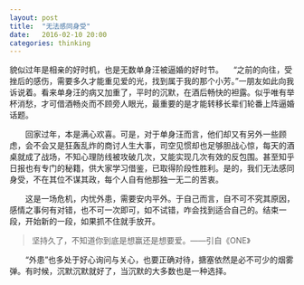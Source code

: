 ```yaml
---
layout: post
title:  "无法感同身受"
date:   2016-02-10 20:00
categories: thinking
---
```

 貌似过年是相亲的好时机，也是无数单身汪被逼婚的好时节。
   　“之前的向往，受挫后的感伤，需要多久才能重见爱的光，找到属于我的那个小芳。”一朋友如此向我诉说着。看来单身汪的病又加重了，平时的沉默，在酒后畅快的袒露。似乎唯有举杯消愁，才可借酒畅炎而不顾旁人眼光，最重要的是才能转移长辈们轮番上阵逼婚话题。

 　　回家过年，本是满心欢喜。可是，对于单身汪而言，他们却又有另外一些顾虑，会不会又是狂轰乱炸的商讨人生大事，司空见惯却也足够胆战心惊，每天的酒桌就成了战场，不知心理防线被攻破几次，又能实现几次有效的反包围。甚至知乎日报也有专门的秘籍，供大家学习借鉴，已取得阶段性胜利。是的，我们无法感同身受，不在其位不谋其政，每个人自有他那独一无二的苦衷。

 　　这是一场危机，内忧外患，需要安内平外。于自己而言，自不可不究其原因，感情之事何有对错，也不可一次即可，如不试错，咋会找到适合自己的。结束一段，开始新的一段，如果抓不住就手放开。

> 坚持久了，不知道你到底是想赢还是想要爱。——引自《ONE》

　　“外患”也多处于好心询问与关心，也要正确对待，搪塞依然是必不可少的烟雾弹。有时候，沉默沉默就好了，当沉默的大多数也是一种选择。    
